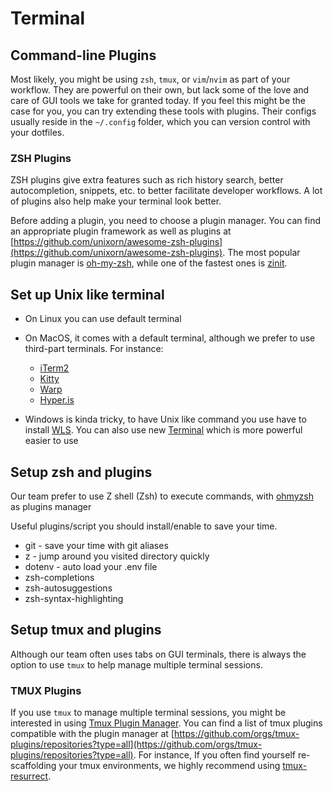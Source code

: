 # Terminal

## Command-line Plugins

Most likely, you might be using `zsh`, `tmux`, or `vim`/`nvim` as part of your workflow. They are powerful on their own, but lack some of the love and care of GUI tools we take for granted today. If you feel this might be the case for you, you can try extending these tools with plugins. Their configs usually reside in the `~/.config` folder, which you can version control with your dotfiles.

### ZSH Plugins

ZSH plugins give extra features such as rich history search, better autocompletion, snippets, etc. to better facilitate developer workflows. A lot of plugins also help make your terminal look better.

Before adding a plugin, you need to choose a plugin manager. You can find an appropriate plugin framework as well as plugins at [https://github.com/unixorn/awesome-zsh-plugins](https://github.com/unixorn/awesome-zsh-plugins). The most popular plugin manager is [oh-my-zsh](https://ohmyz.sh/), while one of the fastest ones is [zinit](https://github.com/zdharma-continuum/zinit).

## Set up Unix like terminal

- On Linux you can use default terminal

- On MacOS, it comes with a default terminal, although we prefer to use third-part terminals. For instance:
  - [iTerm2](https://iterm2.com/)
  - [Kitty](https://sw.kovidgoyal.net/kitty/)
  - [Warp](https://www.warp.dev/)
  - [Hyper.is](https://hyper.is/)

- Windows is kinda tricky, to have Unix like command you use have to install [WLS](https://learn.microsoft.com/en-us/windows/wsl/install). You can also use new [Terminal](https://github.com/microsoft/terminal) which is more powerful easier to use

## Setup zsh and plugins

Our team prefer to use Z shell (Zsh) to execute commands, with [ohmyzsh](https://github.com/ohmyzsh/ohmyzsh) as plugins manager

Useful plugins/script you should install/enable to save your time.

- git - save your time with git aliases
- z - jump around you visited directory quickly
- dotenv - auto load your .env file
- zsh-completions
- zsh-autosuggestions
- zsh-syntax-highlighting

## Setup tmux and plugins

Although our team often uses tabs on GUI terminals, there is always the option to use `tmux` to help manage multiple terminal sessions.

### TMUX Plugins

If you use `tmux` to manage multiple terminal sessions, you might be interested in using [Tmux Plugin Manager](https://github.com/tmux-plugins/tpm). You can find a list of tmux plugins compatible with the plugin manager at [https://github.com/orgs/tmux-plugins/repositories?type=all](https://github.com/orgs/tmux-plugins/repositories?type=all). For instance, If you often find yourself re-scaffolding your tmux environments, we highly recommend using [tmux-resurrect](https://github.com/tmux-plugins/tmux-resurrect).
